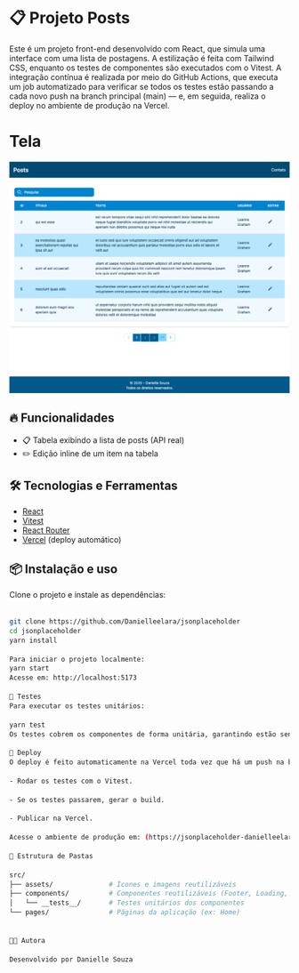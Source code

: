 
# 📋 Projeto Posts

Este é um projeto front-end desenvolvido com React, que simula uma interface com uma lista de postagens. A estilização é feita com Tailwind CSS, enquanto os testes de componentes são executados com o Vitest. A integração contínua é realizada por meio do GitHub Actions, que executa um job automatizado para verificar se todos os testes estão passando a cada novo push na branch principal (main) — e, em seguida, realiza o deploy no ambiente de produção na Vercel.

# Tela

![alt text](src/assets/home.png)

## 🔥 Funcionalidades

- 📋 Tabela exibindo a lista de posts (API real)
- ✏️ Edição inline de um item na tabela

## 🛠️ Tecnologias e Ferramentas

- [React](https://reactjs.org/)
- [Vitest](https://vitest.dev/)
- [React Router](https://reactrouter.com/)
- [Vercel](https://vercel.com/) (deploy automático)

## 📦 Instalação e uso

Clone o projeto e instale as dependências:

```bash

git clone https://github.com/Danielleelara/jsonplaceholder
cd jsonplaceholder
yarn install

Para iniciar o projeto localmente:
yarn start
Acesse em: http://localhost:5173

🧪 Testes
Para executar os testes unitários:

yarn test
Os testes cobrem os componentes de forma unitária, garantindo estão sendo renderizados corretamente.

🚀 Deploy
O deploy é feito automaticamente na Vercel toda vez que há um push na branch main. O pipeline está configurado para:

- Rodar os testes com o Vitest.

- Se os testes passarem, gerar o build.

- Publicar na Vercel.

Acesse o ambiente de produção em: (https://jsonplaceholder-danielleelaras-projects.vercel.app/)

🧾 Estrutura de Pastas

src/
├── assets/              # Ícones e imagens reutilizáveis
├── components/          # Componentes reutilizáveis (Footer, Loading, NavBar, Pagination, Table)
│   └── __tests__/       # Testes unitários dos componentes
└── pages/               # Páginas da aplicação (ex: Home)


👩‍💻 Autora

Desenvolvido por Danielle Souza